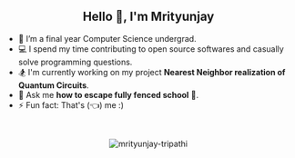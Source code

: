 <h2 align = "center">Hello 👋, I'm Mrityunjay</h2>

- 🏫 I’m a final year Computer Science undergrad.
- 💻 I spend my time contributing to open source softwares and casually solve programming questions.
- 🏂 I'm currently working on my project **Nearest Neighbor realization of Quantum Circuits**.
- 💬 Ask me <b>how to escape fully fenced school</b> 👻.
- ⚡ Fun fact: That's (👈) me :)
</br>

<!--
#### My GitHub profile trophy:
[![trophy](https://github-profile-trophy.vercel.app/?username=mrityunjay-tripathi)](https://github.com/ryo-ma/github-profile-trophy)
-->
<p align="center"> 
<img src=https://github-readme-stats.vercel.app/api?username=mrityunjay-tripathi&show_icons=true&hide_rank=true alt=mrityunjay-tripathi /> 
</p>
<!--
<p align=left> <img src=https://komarev.com/ghpvc/?username=mrityunjay-tripathi alt=mrityunjay-tripathi /> </p>
[![Top Langs](https://github-readme-stats.vercel.app/api/top-langs/?username=mrityunjay-tripathi&layout=compact)](https://github.com/mrityunjay-tripathi/)
-->
